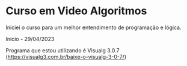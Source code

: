 #  Curso em Video Algoritmos

 Iniciei o curso para um melhor entendimento de programação e lógica.

 Início - 29/04/2023
 

 Programa que estou utilizando é Visualg 3.0.7 (https://visualg3.com.br/baixe-o-visualg-3-0-7/)